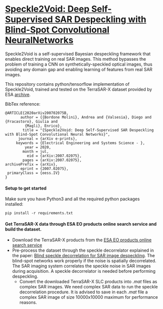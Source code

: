 # [Speckle2Void: Deep Self-Supervised SAR Despeckling with Blind-Spot Convolutional NeuralNetworks](https://arxiv.org/abs/2007.02075)

Speckle2Void is a self-supervised Bayesian despeckling framework that enables direct training on real SAR images. This method bypasses the problem of training a CNN on synthetically-speckled optical images, thus avoiding any domain gap and enabling  learning of features from real SAR images. 

This repository contains python/tensorflow implementation of Speckle2Void, trained and tested on the TerraSAR-X dataset provided by ESA [archive](https://tpm-ds.eo.esa.int/oads/access/collection/TerraSAR-X).


BibTex reference:
```
@ARTICLE{2020arXiv200702075B,
       author = {{Bordone Molini}, Andrea and {Valsesia}, Diego and {Fracastoro}, Giulia and
         {Magli}, Enrico},
        title = "{Speckle2Void: Deep Self-Supervised SAR Despeckling with Blind-Spot Convolutional Neural Networks}",
      journal = {arXiv e-prints},
     keywords = {Electrical Engineering and Systems Science - },
         year = 2020,
        month = jul,
          eid = {arXiv:2007.02075},
        pages = {arXiv:2007.02075},
archivePrefix = {arXiv},
       eprint = {2007.02075},
 primaryClass = {eess.IV}
}
```

#### Setup to get started
Make sure you have Python3 and all the required python packages installed:
```
pip install -r requirements.txt
```


#### Get TerraSAR-X data through ESA EO products online search service and build the dataset.
- Download the TerraSAR-X products from the [ESA EO products online search service](https://tpm-ds.eo.esa.int/oads/access/collection/TerraSAR-X)
- Pre-process the dataset through the speckle decorrelator explained in the paper: [Blind speckle decorrelation for SAR image despeckling](https://ieeexplore.ieee.org/document/6487399). The blind-spot networks work properly if the noise is spatially decorrelated. The SAR imaging system correlates the speckle noise in SAR images during acquisition. A speckle decorrelator is needed before performing despeckling.
    * Convert the downloaded TerraSAR-X SLC products into _.mat_ files as complex SAR images. We need complex SAR data to run the speckle decorrelation procedure. It is advised to save in each _.mat_ file a complex SAR image of size 10000x10000 maximum for performance reasons.

